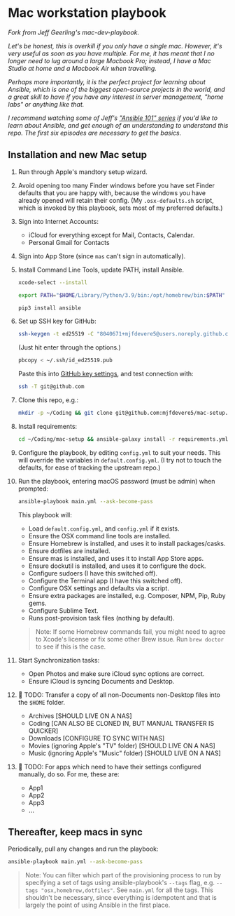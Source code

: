 # Mac workstation playbook

_Fork from Jeff Geerling's mac-dev-playbook._

_Let's be honest, this is overkill if you only have a single mac. However, it's very useful as soon as you have multiple. For me, it has meant that I no longer need to lug around a large Macbook Pro; instead, I have a Mac Studio at home and a Macbook Air when travelling._

_Perhaps more importantly, it is the perfect project for learning about Ansible, which is one of the biggest open-source projects in the world, and a great skill to have if you have any interest in server management, "home labs" or anything like that._

_I recommend watching some of  Jeff's ["Ansible 101" series](https://www.youtube.com/playlist?list=PL2_OBreMn7FqZkvMYt6ATmgC0KAGGJNAN) if you'd like to learn about Ansible, and get enough of an understanding to understand this repo. The first six episodes are necessary to get the basics._

## Installation and new Mac setup

1. Run through Apple's mandtory setup wizard.

1. Avoid opening too many Finder windows before you have set Finder defaults that you are happy with, because the windows you have already opened will retain their config. (My `.osx-defaults.sh` script, which is invoked by this playbook, sets most of my preferred defaults.)

1. Sign into Internet Accounts:
	- iCloud for everything except for Mail, Contacts, Calendar.
	- Personal Gmail for Contacts

1. Sign into App Store (since `mas` can't sign in automatically).

1. Install Command Line Tools, update PATH, install Ansible.

	```sh
	xcode-select --install
	```
	
	```sh
	export PATH="$HOME/Library/Python/3.9/bin:/opt/homebrew/bin:$PATH"
	```
	
	```sh
	pip3 install ansible
	```

1. Set up SSH key for GitHub:

	```sh
	ssh-keygen -t ed25519 -C "8040671+mjfdevere5@users.noreply.github.com"
	```

	(Just hit enter through the options.)

	```sh
	pbcopy < ~/.ssh/id_ed25519.pub
	```

	Paste this into [GitHub key settings](https://github.com/settings/keys), and test connection with:
	
	```sh
	ssh -T git@github.com
	```

1. Clone this repo, e.g.:

	```sh
	mkdir -p ~/Coding && git clone git@github.com:mjfdevere5/mac-setup.git ~/Coding/mac-setup
	```

1. Install requirements:

	```sh
	cd ~/Coding/mac-setup && ansible-galaxy install -r requirements.yml
	```

1. Configure the playbook, by editing `config.yml`  to suit your needs. This will override the variables in `default.config.yml`. (I try not to touch the defaults, for ease of tracking the upstream repo.)

1. Run the playbook, entering macOS password (must be admin) when prompted:

	```sh
	ansible-playbook main.yml --ask-become-pass
	```

	This playbook will:
	- Load `default.config.yml`, and `config.yml` if it exists.
	- Ensure the OSX command line tools are installed.
	- Ensure Homebrew is installed, and uses it to install packages/casks.
	- Ensure dotfiles are installed.
	- Ensure mas is installed, and uses it to install App Store apps.
	- Ensure dockutil is installed, and uses it to configure the dock.
	- Configure sudoers (I have this switched off).
	- Configure the Terminal app (I have this switched off).
	- Configure OSX settings and defaults via a script.
	- Ensure extra packages are installed, e.g. Composer, NPM, Pip, Ruby gems.
	- Configure Sublime Text.
	- Runs post-provision task files (nothing by default).

	> Note: If some Homebrew commands fail, you might need to agree to Xcode's license or fix some other Brew issue. Run `brew doctor` to see if this is the case.

1. Start Synchronization tasks:
	- Open Photos and make sure iCloud sync options are correct.
	- Ensure iCloud is syncing Documents and Desktop.

1. 🚧 TODO: Transfer a copy of all non-Documents non-Desktop files into the `$HOME` folder.
	- Archives [SHOULD LIVE ON A NAS]
	- Coding [CAN ALSO BE CLONED IN, BUT MANUAL TRANSFER IS QUICKER]
	- Downloads [CONFIGURE TO SYNC WITH NAS]
	- Movies (ignoring Apple's "TV" folder) [SHOULD LIVE ON A NAS]
	- Music (ignoring Apple's "Music" folder) [SHOULD LIVE ON A NAS]

1. 🚧 TODO: For apps which need to have their settings configured manually, do so. For me, these are:
	- App1
	- App2
	- App3
	- ...

## Thereafter, keep macs in sync

Periodically, pull any changes and run the playbook:

```sh
ansible-playbook main.yml --ask-become-pass
```

> Note: You can filter which part of the provisioning process to run by specifying a set of tags using ansible-playbook's `--tags` flag, e.g. `--tags "osx,homebrew,dotfiles"`. See `main.yml` for all the tags. This shouldn't be necessary, since everything is idempotent and that is largely the point of using Ansible in the first place.